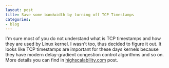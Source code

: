 ```yaml
---
layout: post
title: Save some bandwidth by turning off TCP Timestamps
categories:
- blog
---
```


I'm sure most of you do not understand what is TCP timestamps and how they are used by Linux kernel. I wasn't too, thus decided to figure it out. It looks like TCP timestamps are important for these days kernels because they have modern delay-gradient congestion control algorithms and so on. More details you can find in [highscalability.com](http://highscalability.com/blog/2015/10/14/save-some-bandwidth-by-turning-off-tcp-timestamps.html) post.

